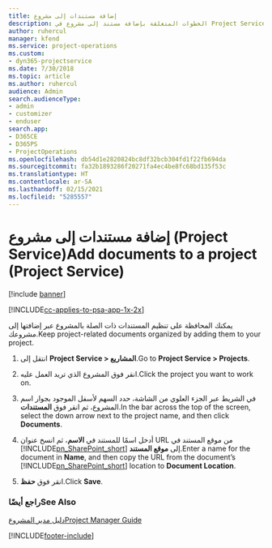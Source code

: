 ```yaml
---
title: إضافة مستندات إلى مشروع
description: الخطوات المتعلقة بإضافة مستند إلى مشروع في Project Service
author: ruhercul
manager: kfend
ms.service: project-operations
ms.custom:
- dyn365-projectservice
ms.date: 7/30/2018
ms.topic: article
ms.author: ruhercul
audience: Admin
search.audienceType:
- admin
- customizer
- enduser
search.app:
- D365CE
- D365PS
- ProjectOperations
ms.openlocfilehash: db54d1e2820824bc8df32bcb304fd1f22fb694da
ms.sourcegitcommit: fa32b1893286f20271fa4ec4be8fc68bd135f53c
ms.translationtype: HT
ms.contentlocale: ar-SA
ms.lasthandoff: 02/15/2021
ms.locfileid: "5285557"
---
```

# <a name="add-documents-to-a-project-project-service"></a><span data-ttu-id="0b323-103">إضافة مستندات إلى مشروع (Project Service)</span><span class="sxs-lookup"><span data-stu-id="0b323-103">Add documents to a project (Project Service)</span></span>

[!include [banner](../includes/psa-now-project-operations.md)]

[!INCLUDE[cc-applies-to-psa-app-1x-2x](../includes/cc-applies-to-psa-app-1x-2x.md)]

<span data-ttu-id="0b323-104">يمكنك المحافظة على تنظيم المستندات ذات الصلة بالمشروع عبر إضافتها إلى مشروعك.</span><span class="sxs-lookup"><span data-stu-id="0b323-104">Keep project-related documents organized by adding them to your project.</span></span>  
  
1. <span data-ttu-id="0b323-105">انتقل إلى **Project Service > المشاريع**.</span><span class="sxs-lookup"><span data-stu-id="0b323-105">Go to **Project Service > Projects**.</span></span>  
  
2. <span data-ttu-id="0b323-106">انقر فوق المشروع الذي تريد العمل عليه.</span><span class="sxs-lookup"><span data-stu-id="0b323-106">Click the project you want to work on.</span></span>  
  
3. <span data-ttu-id="0b323-107">في الشريط عبر الجزء العلوي من الشاشة، حدد السهم لأسفل الموجود بجوار اسم المشروع، ثم انقر فوق **المستندات**.</span><span class="sxs-lookup"><span data-stu-id="0b323-107">In the bar across the top of the screen, select the down arrow next to the project name, and then click **Documents**.</span></span>  
  
4. <span data-ttu-id="0b323-108">أدخل اسمًا للمستند في **الاسم**، ثم انسخ عنوان URL من موقع المستند في [!INCLUDE[pn_SharePoint_short](../includes/pn-sharepoint-short.md)] إلى **موقع المستند**.</span><span class="sxs-lookup"><span data-stu-id="0b323-108">Enter a name for the document in **Name**,  and then copy the URL from the document’s [!INCLUDE[pn_SharePoint_short](../includes/pn-sharepoint-short.md)] location to **Document Location**.</span></span>  
  
5. <span data-ttu-id="0b323-109">انقر فوق **حفظ**.</span><span class="sxs-lookup"><span data-stu-id="0b323-109">Click **Save**.</span></span>  
  
### <a name="see-also"></a><span data-ttu-id="0b323-110">راجع أيضًا</span><span class="sxs-lookup"><span data-stu-id="0b323-110">See Also</span></span>  
 [<span data-ttu-id="0b323-111">دليل مدير المشروع</span><span class="sxs-lookup"><span data-stu-id="0b323-111">Project Manager Guide</span></span>](../psa/project-manager-guide.md)


[!INCLUDE[footer-include](../includes/footer-banner.md)]